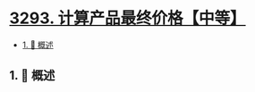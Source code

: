 # [3293. 计算产品最终价格【中等】](https://github.com/tnotesjs/TNotes.leetcode/tree/main/notes/3293.%20%E8%AE%A1%E7%AE%97%E4%BA%A7%E5%93%81%E6%9C%80%E7%BB%88%E4%BB%B7%E6%A0%BC%E3%80%90%E4%B8%AD%E7%AD%89%E3%80%91)

<!-- region:toc -->

- [1. 📝 概述](#1--概述)

<!-- endregion:toc -->

## 1. 📝 概述
